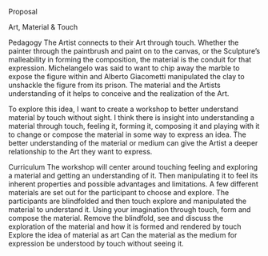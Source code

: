 Proposal

Art, Material & Touch

Pedagogy
The Artist connects to their Art through touch. Whether the painter through the paintbrush and paint on to the canvas, or the Sculpture’s malleability in forming the composition, the material is the conduit for that expression. Michelangelo was said to want to chip away the marble to expose the figure within and Alberto Giacometti manipulated the clay to unshackle the figure from its prison. The material and the Artists understanding of it helps to conceive and the realization of the Art.

To explore this idea, I want to create a workshop to better understand material by touch without sight.  I think there is insight into understanding a material through touch, feeling it, forming it, composing it and playing with it to change or compose the material in some way to express an idea. The better understanding of the material or medium can give the Artist a deeper relationship to the Art they want to express.

Curriculum 
The workshop will center around touching feeling and exploring a material and getting an understanding of it. Then manipulating it to feel its inherent properties and possible advantages and limitations.
A few different materials are set out for the participant to choose and explore.
The participants are blindfolded and then touch explore and manipulated the material to understand it.
Using your imagination through touch, form and compose the material.
Remove the blindfold, see and discuss the exploration of the material and how it is formed and rendered by touch
Explore the idea of material as art 
Can the material as the medium for expression be understood by touch without seeing it.
